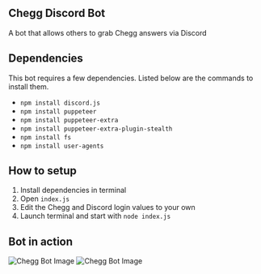 ## Chegg Discord Bot

A bot that allows others to grab Chegg answers via Discord

## Dependencies 

This bot requires a few dependencies. Listed below are the commands to install them.

* `npm install discord.js`
* `npm install puppeteer`
* `npm install puppeteer-extra`
* `npm install puppeteer-extra-plugin-stealth`
* `npm install fs`
* `npm install user-agents`

## How to setup

1. Install dependencies in terminal
2. Open `index.js` 
3. Edit the Chegg and Discord login values to your own
4. Launch terminal and start with `node index.js`

## Bot in action

![Chegg Bot Image](https://i.imgur.com/nldXX2L.png)
![Chegg Bot Image](https://i.imgur.com/VfXa4Fk.png)

